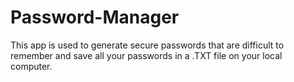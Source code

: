 # Password-Manager
This app is used to generate secure passwords that are difficult to remember and save all your passwords in a .TXT file on your local computer.
